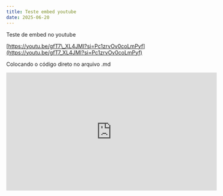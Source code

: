 ```yaml
---
title: Teste embed youtube
date: 2025-06-20
---
```

Teste de embed no youtube

[https://youtu.be/gfT7\_XL4JMI?si=Pc1zrvOv0coLmPyf](https://youtu.be/gfT7_XL4JMI?si=Pc1zrvOv0coLmPyf)

Colocando o código direto no arquivo .md
<iframe width="560" height="315" src="https://www.youtube-nocookie.com/embed/gfT7_XL4JMI?si=Pc1zrvOv0coLmPyf" title="YouTube video player" frameborder="0" allow="accelerometer; autoplay; clipboard-write; encrypted-media; gyroscope; picture-in-picture; web-share" referrerpolicy="strict-origin-when-cross-origin" allowfullscreen></iframe>
